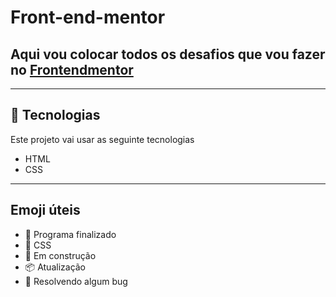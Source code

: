 # Front-end-mentor

## Aqui vou colocar todos os desafios que vou fazer no [Frontendmentor](https://www.frontendmentor.io/solutions)
***
## 🚀 Tecnologias

Este projeto vai usar as seguinte tecnologias
- HTML
- CSS 
---
## Emoji úteis
- 🎉 Programa finalizado
- 🎨 CSS 
- 🚧 Em construção
- 📦 Atualização
- 🐛 Resolvendo algum bug
